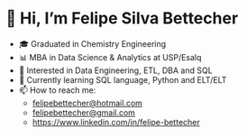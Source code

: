 <h1>👋 Hi, I’m Felipe Silva Bettecher</h1>

- 🎓 Graduated in Chemistry Engineering
- 📊 MBA in Data Science & Analytics at USP/Esalq
- 👀 Interested in Data Engineering, ETL, DBA and SQL
- 🌱 Currently learning SQL language, Python and ELT/ELT
- 📫 How to reach me:
  - felipebettecher@hotmail.com
  - felipebettecher@gmail.com
  - https://www.linkedin.com/in/felipe-bettecher

<!---
fsbettecher/fsbettecher is a ✨ special ✨ repository because its `README.md` (this file) appears on your GitHub profile.
You can click the Preview link to take a look at your changes.
--->
